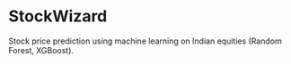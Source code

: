 # StockWizard
Stock price prediction using machine learning on Indian equities (Random Forest, XGBoost).
